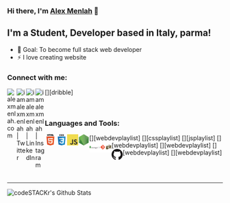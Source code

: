 ### Hi there, I'm [Alex Menlah][website] 👋

## I'm a Student, Developer based in Italy, parma!
- 🥅 Goal: To become full stack web developer
- ⚡ I love creating website 

### Connect with me:

[<img align="left" alt="alexmenlah.com" width="22px" src="https://alexmenlah.com/" />][website]
[<img align="left" alt="iamalexmenlah | Twitter" width="22px" src="https://cdn.jsdelivr.net/npm/simple-icons@v3/icons/twitter.svg" />][twitter]
[<img align="left" alt="iamalexmenlah | LinkedIn" width="22px" src="https://cdn.jsdelivr.net/npm/simple-icons@v3/icons/dribbble.svg" />][dribble]
[<img align="left" alt="iamalexmenlah | Instagram" width="22px" src="https://cdn.jsdelivr.net/npm/simple-icons@v3/icons/instagram.svg" />][instagram]

<br />

### Languages and Tools:

[<img align="left" alt="HTML5" width="26px" src="https://raw.githubusercontent.com/github/explore/80688e429a7d4ef2fca1e82350fe8e3517d3494d/topics/html/html.png" />][webdevplaylist]
[<img align="left" alt="CSS3" width="26px" src="https://raw.githubusercontent.com/github/explore/80688e429a7d4ef2fca1e82350fe8e3517d3494d/topics/css/css.png" />][cssplaylist]
[<img align="left" alt="JavaScript" width="26px" src="https://raw.githubusercontent.com/github/explore/80688e429a7d4ef2fca1e82350fe8e3517d3494d/topics/javascript/javascript.png" />][jsplaylist]
[<img align="left" alt="Node.js" width="26px" src="https://raw.githubusercontent.com/github/explore/80688e429a7d4ef2fca1e82350fe8e3517d3494d/topics/nodejs/nodejs.png" />][webdevplaylist]
[<img align="left" alt="MongoDB" width="26px" src="https://raw.githubusercontent.com/github/explore/80688e429a7d4ef2fca1e82350fe8e3517d3494d/topics/mongodb/mongodb.png" />][webdevplaylist]
[<img align="left" alt="Git" width="26px" src="https://raw.githubusercontent.com/github/explore/80688e429a7d4ef2fca1e82350fe8e3517d3494d/topics/git/git.png" />][webdevplaylist]
[<img align="left" alt="GitHub" width="26px" src="https://raw.githubusercontent.com/github/explore/78df643247d429f6cc873026c0622819ad797942/topics/github/github.png" />][webdevplaylist]

<br />
<br />

---

<img align="left" alt="codeSTACKr's Github Stats" src="https://github-readme-stats.vercel.app/api?username=iamalexmenlah&show_icons=true&hide_border=true" />

[website]: https://alexmenlah.com
[twitter]: https://twitter.com/iamalexmenlah
[instagram]: https://instagram.com/iamalexmenlah
[dribbble]: https://dribbble.com/iamalexmenlah
